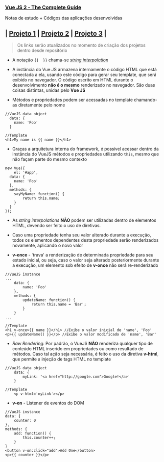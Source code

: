 ### [Vue JS 2 - The Complete Guide](https://www.udemy.com/vuejs-2-the-complete-guide/)

Notas de estudo + Códigos das aplicações desenvolvidas

## | [Projeto 1](#) | [Projeto 2](#) | [Projeto 3](#) |
> Os links serão atualizados no momento de criação dos projetos dentro desde repositório



*  A notação `{{  }}` chama-se [*string interpolation*](https://en.wikipedia.org/wiki/String_interpolation) 

* A instância do Vue JS armazena internamente o código HTML que está conectada a ela, usando este código para 
gerar seu template, que será exibido no navegador. O código escrito em HTML durante o desenvolvimento **não é o mesmo**
renderizado no navegador. São duas coisas distintas, unidas pelo **Vue JS**

* Métodos e propriedades podem ser acessadas no template chamando-as diretamente pelo nome
```
//VueJS data object
  data: {
  	name: 'Foo'
  }

//Template
<h1>My name is {{ name }}</h1>
```

* Graças a arquitetura interna do framework, é possível acessar dentro da instância do VueJS métodos e propriedades
utilizando `this`, mesmo que não façam parte do mesmo contexto

```
new Vue({
	el: '#app',
  data: {
  	name: 'Foo'
  },
  methods: {
  	sayMyName: function() {
    	return this.name;
    }
  }
});

```

* As *string interpolations* **NÃO** podem ser utilizadas dentro de elementos HTML, devendo ser feito o uso de diretivas.

* Caso uma propriedade tenha seu valor alterado durante a execução, todos os elementos dependentes desta propriedade serão renderizados
novamente, aplicando o novo valor

* **v-once** - 'trava' a renderização de determinada propriedade para seu estado inicial, ou seja, caso o valor seja alterado posteriormente
durante a execução, um elemento sob efeito de **v-once** não será re-renderizado

```
//VueJS instance
...
    data: {
        name: 'Foo'
    },
    methods: {
        updateName: function() {
            return this.name = 'Bar';
        }
    }
...

//Template
<h1 v-once>{{ name }}</h1> //Exibe o valor inicial de 'name', 'Foo'
<p>{{ updateName() }}</p> //Exibe o valor modificado de 'name', 'Bar'
```

* *Raw Rendering*: Por padrão, o VueJS **NÃO** renderiza qualquer tipo de conteúdo HTML inserido em propriedades ou como resultado de métodos.
Caso tal ação seja necessária, é feito o uso da diretiva **v-html**, que permite a injeção de tags HTML no template

```
//VueJS data object
    data: {
        myLink: '<a href="http://google.com">Google!</a>'
    }

//Template
    <p v-html='myLink'></p>
``` 

* **v-on** - Listener de eventos do DOM

```
//VueJS instance
data: {
    counter: 0
},
methods: {
    add: function() {
        this.counter++;
    }
}
<button v-on:click="add">Add One</button>
<p>{{ counter }}</p>
```





